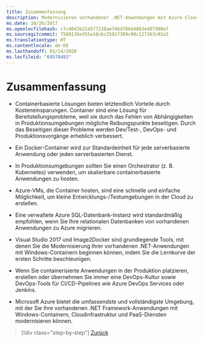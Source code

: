 ```yaml
---
title: Zusammenfassung
description: Modernisieren vorhandener .NET-Anwendungen mit Azure Cloud und Windows-Containern | Zusammenfassung
ms.date: 10/26/2017
ms.openlocfilehash: c7c4042b224577238ae74bd786d4803e487998e7
ms.sourcegitcommit: 7588136e355e10cbc2582f389c90c127363c02a5
ms.translationtype: HT
ms.contentlocale: de-DE
ms.lasthandoff: 03/14/2020
ms.locfileid: "69578483"
---
```

# <a name="conclusions"></a>Zusammenfassung

- Containerbasierte Lösungen bieten letztendlich Vorteile durch Kosteneinsparungen. Container sind eine Lösung für Bereitstellungsprobleme, weil sie durch das Fehlen von Abhängigkeiten in Produktionsumgebungen mögliche Reibungspunkte beseitigen. Durch das Beseitigen dieser Probleme werden Dev/Test-, DevOps- und Produktionsvorgänge erheblich verbessert.

- Ein Docker-Container wird zur Standardeinheit für jede serverbasierte Anwendung oder jeden serverbasierten Dienst.

- In Produktionsumgebungen sollten Sie einen Orchestrator (z. B. Kubernetes) verwenden, um skalierbare containerbasierte Anwendungen zu hosten.

- Azure-VMs, die Container hosten, sind eine schnelle und einfache Möglichkeit, um kleine Entwicklungs-/Testumgebungen in der Cloud zu erstellen.

- Eine verwaltete Azure SQL-Datenbank-Instanz wird standardmäßig empfohlen, wenn Sie Ihre relationalen Datenbanken von vorhandenen Anwendungen zu Azure migrieren.

- Visual Studio 2017 und Image2Docker sind grundlegende Tools, mit denen Sie die Modernisierung Ihrer vorhandenen .NET-Anwendungen mit Windows-Containern beginnen können, indem Sie die Lernkurve der ersten Schritte beschleunigen.

- Wenn Sie containerisierte Anwendungen in der Produktion platzieren, erstellen oder übernehmen Sie immer eine DevOps-Kultur sowie DevOps-Tools für CI/CD-Pipelines wie Azure DevOps Services oder Jenkins.

- Microsoft Azure bietet die umfassendste und vollständigste Umgebung, mit der Sie Ihre vorhandenen .NET Framework-Anwendungen mit Windows-Containern, Cloudinfrastruktur und PaaS-Diensten modernisieren können.

>[!div class="step-by-step"]
>[Zurück](walkthroughs-technical-get-started-overview.md)
